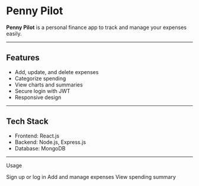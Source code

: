 # Penny Pilot

**Penny Pilot** 
is a personal finance app to track and manage your expenses easily.

---

## Features
- Add, update, and delete expenses
- Categorize spending
- View charts and summaries
- Secure login with JWT
- Responsive design

---

## Tech Stack
- Frontend: React.js
- Backend: Node.js, Express.js
- Database: MongoDB

---

Usage

Sign up or log in
Add and manage expenses
View spending summary